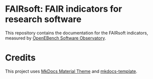 
# FAIRsoft: FAIR indicators for research software

This repository contains the documentation for the FAIRsoft indicators, measured by [OpenEBench Software Observatory](https://openebench.bsc.es/observatory). 


# Credits 

This project uses [MkDocs Material Theme](https://github.com/squidfunk/mkdocs-material) and [mkdocs-template](https://github.com/Andre601/mkdocs-template).